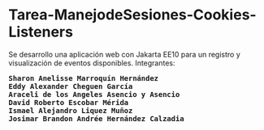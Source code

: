 # Tarea-ManejodeSesiones-Cookies-Listeners
Se desarrollo una aplicación web con Jakarta EE10 para un registro y visualización de eventos disponibles.
Integrantes:
<pre>
<strong>Sharon Anelisse Marroquín Hernández</strong>
<strong>Eddy Alexander Cheguen García</strong>
<strong>Araceli de los Angeles Asencio y Asencio</strong>
<strong>David Roberto Escobar Mérida</strong>
<strong>Ismael Alejandro Liquez Muñoz</strong>
<strong>Josimar Brandon Andrée Hernández Calzadia</strong>
</pre>






